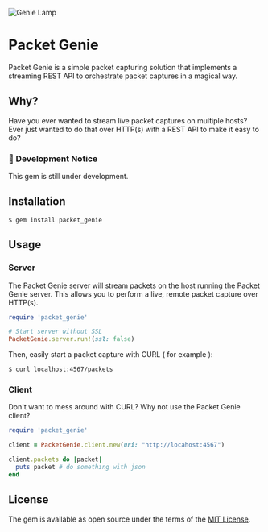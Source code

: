 ![Genie Lamp](https://i.imgur.com/jtBKrjU.png)

# Packet Genie

Packet Genie is a simple packet capturing solution that implements a streaming REST API to orchestrate packet captures in a magical way.

## Why?

Have you ever wanted to stream live packet captures on multiple hosts? Ever just wanted to do that over HTTP(s) with a REST API to make it easy to do? 

### 🚧  Development Notice

This gem is still under development.

## Installation

    $ gem install packet_genie

## Usage

### Server

The Packet Genie server will stream packets on the host running the Packet Genie server. This allows you to perform a live, remote packet capture over HTTP(s).

```ruby
require 'packet_genie'

# Start server without SSL
PacketGenie.server.run!(ssl: false)
```

Then, easily start a packet capture with CURL ( for example ):

```shell
$ curl localhost:4567/packets
```

### Client

Don't want to mess around with CURL? Why not use the Packet Genie client?

```ruby
require 'packet_genie'

client = PacketGenie.client.new(uri: "http://locahost:4567")

client.packets do |packet|
  puts packet # do something with json
end
```

## License

The gem is available as open source under the terms of the [MIT License](http://opensource.org/licenses/MIT).

